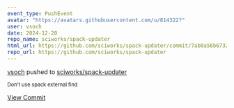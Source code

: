 ```yaml
---
event_type: PushEvent
avatar: "https://avatars.githubusercontent.com/u/814322?"
user: vsoch
date: 2024-12-20
repo_name: sciworks/spack-updater
html_url: https://github.com/sciworks/spack-updater/commit/7ab0a56b673249b2f13f463a850965bbb3b28708
repo_url: https://github.com/sciworks/spack-updater
---
```


<a href='https://github.com/vsoch' target='_blank'>vsoch</a> pushed to <a href='https://github.com/sciworks/spack-updater' target='_blank'>sciworks/spack-updater</a>

<small>Don't use spack external find</small>

<a href='https://github.com/sciworks/spack-updater/commit/7ab0a56b673249b2f13f463a850965bbb3b28708' target='_blank'>View Commit</a>